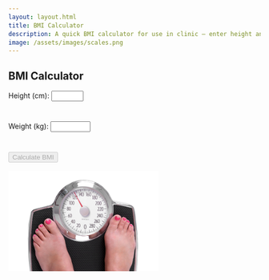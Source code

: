 ```yaml
---
layout: layout.html
title: BMI Calculator
description: A quick BMI calculator for use in clinic — enter height and weight to classify and explain body mass index. Useful for screening and risk assessment, with a summary of the limitations to guide interpretation.
image: /assets/images/scales.png
---
```


<h2>BMI Calculator</h2>

<form id="bmi-form">
  <label for="height">Height (cm):</label>
  <input type="number" id="height" min="50" max="250" required oninput="checkFormCompletion();  updateImperial();">
  <div id="height-imperial" style="min-height: 1.4em; margin-top: 0.4em; font-size: 0.8rem; color: #555;"></div>
  <br>
  <label for="weight">Weight (kg):</label>
  <input type="number" id="weight" min="5" max="250" required step="0.1" oninput="checkFormCompletion();  updateImperial();">
  <div id="weight-imperial" style="min-height: 1.4em; margin-top: 0.4em; font-size: 0.8rem; color: #555;"></div>
  <br>
  <button type="submit" disabled="true">Calculate BMI</button>
</form>

<br>

<div id="bmi-result" style="display: none;" class="results">
    <h3 id="bmi-value"><h3>
</div>

<img src="/assets/images/scales.png" alt="scales" width=300px>

<!-- BMI info (initially hidden) -->
<div id="bmi-info" style="display: none; text-align: centre; margin-top: 2rem;">

  <hr>

Body mass index (BMI) is a value derived from the weight and height of a person. The BMI is defined as the body mass divided by the square of the body height, and is expressed in units of kg/m2.

The Body Mass Index (BMI) is a "rule of thumb" used to broadly categorize a person as underweight, normal weght, overweight or obese.

<a href="https://digital.nhs.uk/data-and-information/publications/statistical/health-survey-for-england/2021">In 2021</a>, 28% of adults in the UK were obese (BMI > 30) and 64% of adults were overweight or obese.

Obesity is linked with an increased risk of heart disease, type 2 diabetes, and some cancers. Both low and high BMIs are associated with increased all cause mortality, with the risk increasing with distance from the 20-25 range.

  <hr>

  <h3>Limitations</h3>

BMI has limitations when applied to individuals, and should be interpreted alongside other indicators such as waist circumference, fitness level, and metabolic health.

BMI does not differentiate between fat and muscle mass. Athletes or individuals with higher muscle content may be classified as overweight or even obese, despite having low body fat and excellent cardiovascular health.

Similarly, BMI does not account for fat distribution, which is an important factor in health risk. Visceral fat (fat around the abdominal organs) poses a higher health risk than fat stored in other areas, but BMI cannot distinguish this.

BMI does not account for age, sex, or ethnicity- all of which influence body composition. Older adults may lose muscle mass and gain fat without a significant change in BMI, and some ethnic groups may experience metabolic risks at lower BMI thresholds than others.

</div>

<script>

function updateImperial() {
  const heightCm = parseFloat(document.getElementById('height').value);
  const weightKg = parseFloat(document.getElementById('weight').value);

  // Convert cm to ft/in
  if (!isNaN(heightCm)) {
    const totalInches = heightCm / 2.54;
    const feet = Math.floor(totalInches / 12);
    const inches = Math.round(totalInches % 12);
    document.getElementById('height-imperial').textContent = `${feet} ft ${inches} in`;
  } else {
    document.getElementById('height-imperial').textContent = '';
  }

  // Convert kg to lb
  if (!isNaN(weightKg)) {
    const pounds = (weightKg * 2.20462).toFixed(0);
    document.getElementById('weight-imperial').textContent = `${pounds} lbs`;
  } else {
    document.getElementById('weight-imperial').textContent = '';
  }
}

function checkFormCompletion() {
  const height = parseFloat(document.getElementById('height').value);
  const weight = parseFloat(document.getElementById('weight').value);
  const button = document.querySelector('#bmi-form button');

  const validHeight = !isNaN(height) && height >= 50 && height <= 250;
  const validWeight = !isNaN(weight) && weight >= 5 && weight <= 250;

  button.disabled = !(validHeight && validWeight);
}

  document.getElementById('bmi-form').addEventListener('submit', function(event) {
    event.preventDefault();
    const height = parseFloat(document.getElementById('height').value) / 100;
    const weight = parseFloat(document.getElementById('weight').value);
    const bmi = (weight / (height * height)).toFixed(1);

    let category = '';
    if (bmi < 18.5) category = 'Underweight';
    else if (bmi < 25) category = 'Normal weight';
    else if (bmi < 30) category = 'E66 Overweight';
    else if (bmi < 35) category = 'E66.811 Obesity 1';
    else if (bmi < 40) category = 'E66.812 Obesity 2';
    else category = 'E66.813 Obesity 3';

    document.getElementById('bmi-value').textContent = `BMI ${bmi} kg/m² (${category})`;
    document.getElementById('bmi-result').style.display = "block";
    document.getElementById('bmi-info').style.display = 'block';
  });
</script>
